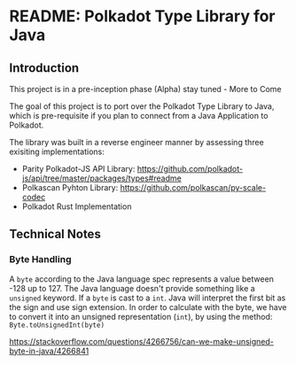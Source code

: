 # README:  Polkadot Type Library for Java

## Introduction

This project is in a pre-inception phase (Alpha) stay tuned - More to Come

The goal of this project is to port over the Polkadot Type Library to Java, which is 
pre-requisite if you plan to connect from a Java Application to Polkadot.

The library was built in a reverse engineer manner by assessing three exisiting
implementations:

* Parity Polkadot-JS API Library: https://github.com/polkadot-js/api/tree/master/packages/types#readme
* Polkascan Pyhton Library: https://github.com/polkascan/py-scale-codec
* Polkadot Rust Implementation

## Technical Notes

### Byte Handling
A `byte` according to the Java language spec represents a value between -128 up to 127.
The Java language doesn't provide something like a `unsigned` keyword.
If a `byte` is cast to a `int`. Java will interpret the first bit as the sign and use sign 
extension.
In order to calculate with the byte, we have to convert it into
an unsigned representation (`int`), by using the method: `Byte.toUnsignedInt(byte)`

https://stackoverflow.com/questions/4266756/can-we-make-unsigned-byte-in-java/4266841
 
